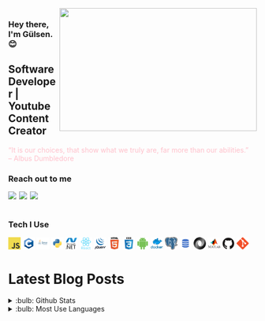 <img src="https://giphy.com/embed/F3LJZ4I0JxoZi" align="right" width="400" height="250" >

### Hey there, I'm Gülsen. :blush:

## Software Developer | Youtube Content Creator

<font color="pink"> “It is our choices, that show what we truly are, far more than our abilities.”
</br>
– Albus Dumbledore </font>

### Reach out to me

[<img  width="22" src="https://unpkg.com/simple-icons@v4/icons/youtube.svg" align="left" />][youtube]
[<img  width="22" src="https://unpkg.com/simple-icons@v4/icons/linkedin.svg" align="left" />][linkedin]
[<img  width="22" src="https://unpkg.com/simple-icons@v4/icons/stackoverflow.svg" align="left" />][stackoverflow]

<br/>
<br/>

### Tech I Use

<img src="https://raw.githubusercontent.com/github/explore/80688e429a7d4ef2fca1e82350fe8e3517d3494d/topics/javascript/javascript.png" width="25" height="25"/>

<img src="https://raw.githubusercontent.com/github/explore/f3e22f0dca2be955676bc70d6214b95b13354ee8/topics/c/c.png" width="25" height="25"/>
<img src="https://raw.githubusercontent.com/github/explore/80688e429a7d4ef2fca1e82350fe8e3517d3494d/topics/java/java.png" width="25" height="25"/>

<img src="https://raw.githubusercontent.com/github/explore/80688e429a7d4ef2fca1e82350fe8e3517d3494d/topics/python/python.png" width="25" height="25"/>

<img src="https://raw.githubusercontent.com/devicons/devicon/master/icons/dot-net/dot-net-original-wordmark.svg" width="25" height="25"/>

<img src="https://raw.githubusercontent.com/devicons/devicon/master/icons/react/react-original-wordmark.svg" width="25" height="25"/>

<img src="https://raw.githubusercontent.com/devicons/devicon/master/icons/jquery/jquery-original-wordmark.svg" width="25" height="25"/>

<img src="https://raw.githubusercontent.com/devicons/devicon/master/icons/html5/html5-original-wordmark.svg" width="25" height="25"/>

<img src="https://raw.githubusercontent.com/devicons/devicon/master/icons/css3/css3-original-wordmark.svg" width="25" height="25"/>

<img src="https://raw.githubusercontent.com/github/explore/80688e429a7d4ef2fca1e82350fe8e3517d3494d/topics/android/android.png" width="25" height="25"/>

<img src="https://raw.githubusercontent.com/github/explore/80688e429a7d4ef2fca1e82350fe8e3517d3494d/topics/docker/docker.png" width="25" height="25"/>

<img src="https://raw.githubusercontent.com/github/explore/80688e429a7d4ef2fca1e82350fe8e3517d3494d/topics/postgresql/postgresql.png" width="25" height="25"/>

<img src="https://raw.githubusercontent.com/github/explore/80688e429a7d4ef2fca1e82350fe8e3517d3494d/topics/sql/sql.png" width="25" height="25"/>

<img src="https://raw.githubusercontent.com/github/explore/80688e429a7d4ef2fca1e82350fe8e3517d3494d/topics/json/json.png" width="25" height="25"/>
<img src="https://raw.githubusercontent.com/github/explore/80688e429a7d4ef2fca1e82350fe8e3517d3494d/topics/matlab/matlab.png" width="25" height="25"/>

<img src="https://raw.githubusercontent.com/devicons/devicon/master/icons/github/github-original.svg" width="25" height="25"/>

<img src="https://raw.githubusercontent.com/devicons/devicon/master/icons/git/git-original.svg" width="25" height="25"/>

<br/>

# Latest Blog Posts

<!-- BLOG-POST-LIST:START -->
<!-- BLOG-POST-LIST:END -->

<details>
<summary> :bulb: Github Stats </summary>
<img src="https://github-readme-stats.vercel.app/api?username=gulsenkeskin&show_icons=true&theme=tokyonight"></img>
</details>

<details>
<summary> :bulb: Most Use Languages </summary>
<img src="https://github-readme-stats.vercel.app/api/top-langs/?username=gulsenkeskin"></img>
</details>

[youtube]: https://www.youtube.com/channel/UCPyso_RkkrkDjWAXx51smkg
[linkedin]: https://www.linkedin.com/in/g%C3%BClsen-keskin-8a5695123/
[stackoverflow]: https://stackoverflow.com/users/14745090/g%c3%bclsen-keskin
